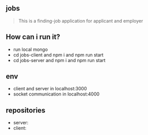 ## jobs
> This is a finding-job application for applicant and employer

## How can i run it?
* run local mongo
* cd jobs-client and npm i and npm run start
* cd jobs-server and npm i and npm run start

## env
* client and server in localhost:3000
* socket communication in localhost:4000

## repositories
* server: 
* client: 